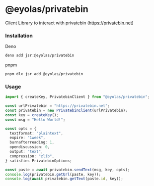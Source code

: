 # @eyolas/privatebin

Client Library to interact with privatebin (https://privatebin.net)

### Installation

Deno

```bash
deno add jsr:@eyolas/privatebin
```

pnpm

```bash
pnpm dlx jsr add @eyolas/privatebin
```

### Usage

```typescript
import { createKey, PrivatebinClient } from "@eyolas/privatebin";

const urlPrivatebin = "https://privatebin.net";
const privatebin = new PrivatebinClient(urlPrivatebin);
const key = createKey();
const msg = "Hello World!";

const opts = {
  textformat: "plaintext",
  expire: "1week",
  burnafterreading: 1,
  opendiscussion: 0,
  output: "text",
  compression: "zlib",
} satisfies PrivatebinOptions;

const paste = await privatebin.sendText(msg, key, opts);
console.log(privatebin.getUrl(paste, key));
console.log(await privatebin.getText(paste.id, key));
```
